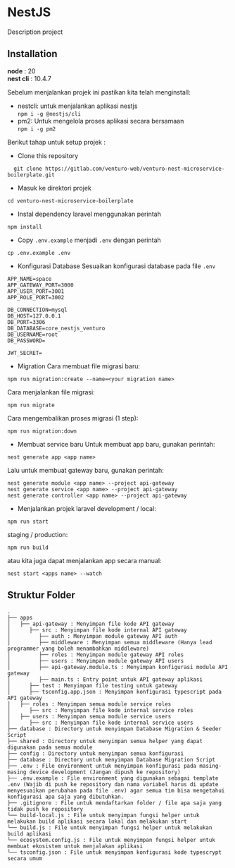 # NestJS

Description project


## Installation
**node** : 20 <br >
**nest cli** : 10.4.7<br >

Sebelum menjalankan projek ini pastikan kita telah menginstall:
- nestcli: untuk menjalankan aplikasi nestjs <br >`npm i -g @nestjs/cli`
- pm2: Untuk mengelola proses aplikasi secara bersamaan <br > `npm i -g pm2`

Berikut tahap untuk setup projek :
- Clone this repository
```
  git clone https://gitlab.com/venturo-web/venturo-nest-microservice-boilerplate.git
```
- Masuk ke direktori projek
```
cd venturo-nest-microservice-boilerplate
```
- Instal dependency laravel menggunakan perintah
```
npm install
```
- Copy `.env.example` menjadi `.env` dengan perintah
```
cp .env.example .env
```
- Konfigurasi Database
Sesuaikan konfigurasi database pada file `.env`
```
APP_NAME=space
APP_GATEWAY_PORT=3000
APP_USER_PORT=3001
APP_ROLE_PORT=3002

DB_CONNECTION=mysql
DB_HOST=127.0.0.1
DB_PORT=3306
DB_DATABASE=core_nestjs_venturo
DB_USERNAME=root
DB_PASSWORD=

JWT_SECRET=
```
- Migration
Cara membuat file migrasi baru:
```
npm run migration:create --name=<your migration name>
```

Cara menjalankan file migrasi:
```
npm run migrate
```

Cara mengembalikan proses migrasi (1 step):
```
npm run migration:down
```

- Membuat service baru
Untuk membuat app baru, gunakan perintah:
```
nest generate app <app name>
```

Lalu untuk membuat gateway baru, gunakan perintah:
```
nest generate module <app name> --project api-gateway
nest generate service <app name> --project api-gateway
nest generate controller <app name> --project api-gateway
```


- Menjalankan projek laravel
development / local:
```
npm run start
```
staging / production:
```
npm run build
```

atau kita juga dapat menjalankan app secara manual:
```
nest start <apps name> --watch
```


## Struktur Folder 
```
.
├── apps
│   ├── api-gateway : Menyimpan file kode API gateway
│      ├── src : Menyimpan file kode internal API gateway
│         ├── auth : Menyimpan module gateway API auth
│         ├── middleware : Menyimpan semua middleware (Hanya lead programmer yang boleh menambahkan middleware)
│         ├── roles : Menyimpan module gateway API roles
│         ├── users : Menyimpan module gateway API users
│         ├── api-gateway.module.ts : Menyimpan konfigurasi module API gateway
│         ├── main.ts : Entry point untuk API gateway aplikasi
│      ├── test : Menyimpan file testing untuk gateway
│      ├── tsconfig.app.json : Menyimpan konfigurasi typescript pada API gateway
│   ├── roles : Menyimpan semua module service roles
│      ├── src : Menyimpan file kode internal service roles
│   ├── users : Menyimpan semua module service users
│      ├── src : Menyimpan file kode internal service users
├── database : Directory untuk menyimpan Database Migration & Seeder Script
├── shared : Directory untuk menyimpan semua helper yang dapat digunakan pada semua module
├── config : Directory untuk menyimpan semua konfigurasi
├── database : Directory untuk menyimpan Database Migration Script
├── .env : File environment untuk menyimpan konfigurasi pada masing-masing device development (Jangan dipush ke repository)
├── .env.example : File environment yang digunakan sebagai template .env (Wajib di push ke repository dan nama variabel harus di update menyesuaikan perubahan pada file .env) agar semua tim bisa mengetahui konfigurasi apa saja yang dibutuhkan.
├── .gitignore : File untuk mendaftarkan folder / file apa saja yang tidak push ke repository
└── build-local.js : File untuk menyimpan fungsi helper untuk melakukan build aplikasi secara lokal dan melakukan start
└── build.js : File untuk menyimpan fungsi helper untuk melakukan build aplikasi
└── ecosystem.config.js : File untuk menyimpan fungsi helper untuk membuat ekosistem untuk menjalakan aplikasi
└── tsconfig.json : File untuk menyimpan konfigurasi kode typescrypt secara umum
```
